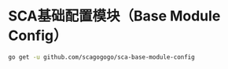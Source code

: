 # SCA基础配置模块（Base Module Config）

```bash
go get -u github.com/scagogogo/sca-base-module-config
```







